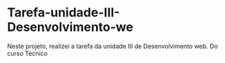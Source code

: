 # Tarefa-unidade-III-Desenvolvimento-we
Neste projeto, realizei a tarefa da unidade III de Desenvolvimento web. Do curso Técnico 
